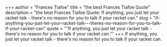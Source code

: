 +++
author = "Frances Tiafoe"
title = "the best Frances Tiafoe Quote"
description = "the best Frances Tiafoe Quote: If anything, you just let your racket talk - there's no reason for you to talk if your racket can."
slug = "if-anything-you-just-let-your-racket-talk---theres-no-reason-for-you-to-talk-if-your-racket-can"
quote = '''If anything, you just let your racket talk - there's no reason for you to talk if your racket can.'''
+++
If anything, you just let your racket talk - there's no reason for you to talk if your racket can.
